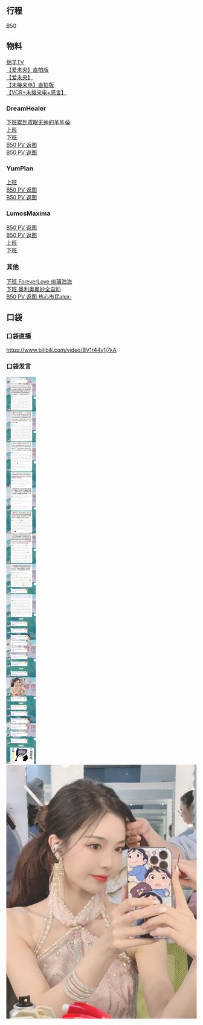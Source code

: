 ## 行程
B50

## 物料
[绵羊TV](https://www.bilibili.com/video/BV1am4y1D7j5)<br>
[【爱未央】直拍版](https://weibo.com/5236952807/L9Qy8qEfH)<br>
[【爱未央】](https://weibo.com/5236952807/L9QwXuJVs)<br>
[【未接来电】直拍版](https://weibo.com/5236952807/L9QWXn7hK)<br>
[【VCR+未接来电+感言】](https://weibo.com/5236952807/L9R8q2LKR)<br>
### DreamHealer
[下班累到双眼无神的羊羊😭](https://weibo.com/6375088879/L9JdY8qC0)<br>
[上班](https://weibo.com/6375088879/L9NHbr7cl)<br>
[下班](https://weibo.com/6375088879/L9RoXpa70)<br>
[B50 PV 返图](https://weibo.com/6375088879/L9R0nA8RK)<br>
[B50 PV 返图](https://weibo.com/6375088879/L9QJp2IXA)<br>
### YumPlan
[上班](https://weibo.com/7335378002/L9NYRr1lv)<br>
[B50 PV 返图](https://weibo.com/7335378002/L9QJxADjY)<br>
[B50 PV 返图](https://weibo.com/7335378002/L9QY8pCnc)<br>
### LumosMaxima
[B50 PV 返图](https://weibo.com/7726863056/L9QKNA7Yd)<br>
[B50 PV 返图](https://weibo.com/7726863056/L9QJr2p1a)<br>
[上班](https://weibo.com/7726863056/L9NXM5XEC)<br>
[下班](https://weibo.com/7726863056/L9MXei1qk)<br>
### 其他
[下班 ForeverLove·琉璃海海](https://weibo.com/7610635463/L9RmH3Nn1)<br>
[下班 奥利奥奥妙全自动](https://weibo.com/6421281458/L9RhyctM9)<br>
[B50 PV 返图 热心市民alex-](https://weibo.com/2971625284/L9QU5ev2a)<br>
## 口袋
### 口袋直播
https://www.bilibili.com/video/BV1r44y1j7kA
### 口袋发言
![口袋发言](./pocket48/imgs/messages1.jpeg)<br>
![口袋发言](./pocket48/imgs/P1.jpeg)<br>
